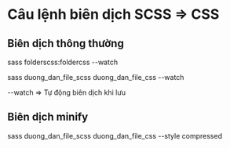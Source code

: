 # Câu lệnh biên dịch SCSS => CSS

## Biên dịch thông thường

sass folderscss:foldercss --watch

sass duong_dan_file_scss duong_dan_file_css --watch

--watch => Tự động biên dịch khi lưu

## Biên dịch minify

sass duong_dan_file_scss duong_dan_file_css --style compressed
